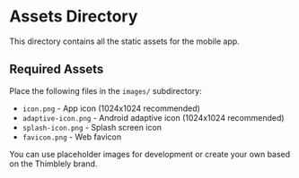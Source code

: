 # Assets Directory

This directory contains all the static assets for the mobile app.

## Required Assets

Place the following files in the `images/` subdirectory:

- `icon.png` - App icon (1024x1024 recommended)
- `adaptive-icon.png` - Android adaptive icon (1024x1024 recommended)
- `splash-icon.png` - Splash screen icon
- `favicon.png` - Web favicon

You can use placeholder images for development or create your own based on the Thimblely brand.
